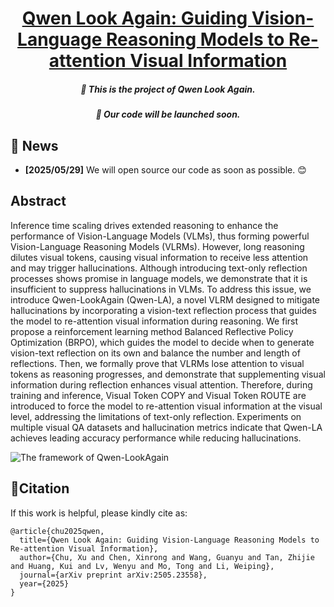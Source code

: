<h1 align="center"> <a href="https://arxiv.org/abs/2505.23558">Qwen Look Again: Guiding Vision-Language Reasoning Models to Re-attention Visual Information </a></h1>

<h5 align="center"><p>🎁 This is the project of Qwen Look Again.</h5>
<h5 align="center"><p>🙂 Our code will be launched soon.</h5>

## 📣 News
- **[2025/05/29]** We will open source our code as soon as possible. 😊

## Abstract

Inference time scaling drives extended reasoning to enhance the performance of Vision-Language Models (VLMs), thus forming powerful Vision-Language Reasoning Models (VLRMs). However, long reasoning dilutes visual tokens, causing visual information to receive less attention and may trigger hallucinations. Although introducing text-only reflection processes shows promise in language models, we demonstrate that it is insufficient to suppress hallucinations in VLMs. To address this issue, we introduce Qwen-LookAgain (Qwen-LA), a novel VLRM designed to mitigate hallucinations by incorporating a vision-text reflection process that guides the model to re-attention visual information during reasoning. We first propose a reinforcement learning method Balanced Reflective Policy Optimization (BRPO), which guides the model to decide when to generate vision-text reflection on its own and balance the number and length of reflections. Then, we formally prove that VLRMs lose attention to visual tokens as reasoning progresses, and demonstrate that supplementing visual information during reflection enhances visual attention. Therefore, during training and inference, Visual Token COPY and Visual Token ROUTE are introduced to force the model to re-attention visual information at the visual level, addressing the limitations of text-only reflection. Experiments on multiple visual QA datasets and hallucination metrics indicate that Qwen-LA achieves leading accuracy performance while reducing hallucinations.

![The framework of Qwen-LookAgain](qwen_la.png)

## 🚩Citation
If this work is helpful, please kindly cite as:
```
@article{chu2025qwen,
  title={Qwen Look Again: Guiding Vision-Language Reasoning Models to Re-attention Visual Information},
  author={Chu, Xu and Chen, Xinrong and Wang, Guanyu and Tan, Zhijie and Huang, Kui and Lv, Wenyu and Mo, Tong and Li, Weiping},
  journal={arXiv preprint arXiv:2505.23558},
  year={2025}
}
```
